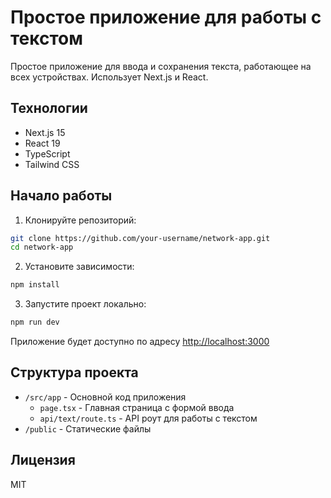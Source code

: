 # Простое приложение для работы с текстом

Простое приложение для ввода и сохранения текста, работающее на всех устройствах. Использует Next.js и React.

## Технологии

- Next.js 15
- React 19
- TypeScript
- Tailwind CSS

## Начало работы

1. Клонируйте репозиторий:
```bash
git clone https://github.com/your-username/network-app.git
cd network-app
```

2. Установите зависимости:
```bash
npm install
```

3. Запустите проект локально:
```bash
npm run dev
```

Приложение будет доступно по адресу [http://localhost:3000](http://localhost:3000)

## Структура проекта

- `/src/app` - Основной код приложения
  - `page.tsx` - Главная страница с формой ввода
  - `api/text/route.ts` - API роут для работы с текстом
- `/public` - Статические файлы

## Лицензия

MIT
